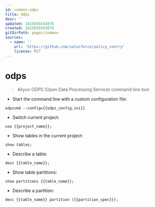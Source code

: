 ```yaml
---
id: common.odps
title: Odps
desc: ''
updated: 1615655543076
created: 1615655543076
gitDirPath: pages/common
sources:
  - name: ''
    url: 'https://github.com/salesforce/policy_sentry'
    license: MIT
---
```

# odps

> Aliyun ODPS (Open Data Processing Service) command line tool.

- Start the command line with a custom configuration file:

`odpscmd --config={{odps_config.ini}}`

- Switch current project:

`use {{project_name}};`

- Show tables in the current project:

`show tables;`

- Describe a table:

`desc {{table_name}};`

- Show table partitions:

`show partitions {{table_name}};`

- Describe a partition:

`desc {{table_name}} partition ({{partition_spec}});`

